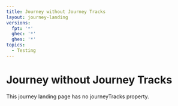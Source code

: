 ```yaml
---
title: Journey without Journey Tracks
layout: journey-landing
versions:
  fpt: '*'
  ghec: '*'
  ghes: '*'
topics:
  - Testing
---
```


# Journey without Journey Tracks

This journey landing page has no journeyTracks property.
